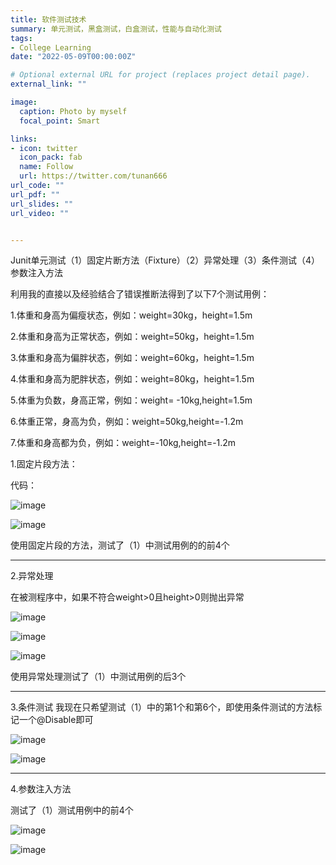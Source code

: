 ```yaml
---
title: 软件测试技术
summary: 单元测试，黑盒测试，白盒测试，性能与自动化测试
tags:
- College Learning
date: "2022-05-09T00:00:00Z"

# Optional external URL for project (replaces project detail page).
external_link: ""

image:
  caption: Photo by myself
  focal_point: Smart

links:
- icon: twitter
  icon_pack: fab
  name: Follow
  url: https://twitter.com/tunan666
url_code: ""
url_pdf: ""
url_slides: ""
url_video: ""


---
```

Junit单元测试（1）固定片断方法（Fixture）（2）异常处理（3）条件测试（4）参数注入方法

利用我的直接以及经验结合了错误推断法得到了以下7个测试用例：

1.体重和身高为偏瘦状态，例如：weight=30kg，height=1.5m

2.体重和身高为正常状态，例如：weight=50kg，height=1.5m

3.体重和身高为偏胖状态，例如：weight=60kg，height=1.5m

4.体重和身高为肥胖状态，例如：weight=80kg，height=1.5m

5.体重为负数，身高正常，例如：weight= -10kg,height=1.5m

6.体重正常，身高为负，例如：weight=50kg,height=-1.2m

7.体重和身高都为负，例如：weight=-10kg,height=-1.2m


1.固定片段方法：

代码：

![image](https://user-images.githubusercontent.com/56355246/177249308-937258a3-5a6b-4a7e-9ace-9f59fc2f8df1.png)

![image](https://user-images.githubusercontent.com/56355246/177249425-d0536bf6-21e4-4dc5-8db2-dd916d3161ec.png)

使用固定片段的方法，测试了（1）中测试用例的的前4个

---
2.异常处理

在被测程序中，如果不符合weight>0且height>0则抛出异常

![image](https://user-images.githubusercontent.com/56355246/177249940-91d54327-69dc-4991-9b95-c2b0245652dc.png)

![image](https://user-images.githubusercontent.com/56355246/177249955-735e1242-85e7-4de1-8d3d-a4f3a22ef02e.png)

![image](https://user-images.githubusercontent.com/56355246/177249967-96d0fe7c-14dc-4678-9afe-7ae0fc148b6c.png)

使用异常处理测试了（1）中测试用例的后3个

---
3.条件测试
我现在只希望测试（1）中的第1个和第6个，即使用条件测试的方法标记一个@Disable即可

![image](https://user-images.githubusercontent.com/56355246/177250012-8628f58b-a21c-4065-91f7-0c2f3c84e594.png)

![image](https://user-images.githubusercontent.com/56355246/177250024-08bcd274-0afe-474f-9034-6dbee88a808d.png)

---
4.参数注入方法

测试了（1）测试用例中的前4个

![image](https://user-images.githubusercontent.com/56355246/177250073-0732b411-7501-475c-b30d-734ed0c862dd.png)

![image](https://user-images.githubusercontent.com/56355246/177250086-06e53189-b764-4d08-8a17-cfc0c9651098.png)
